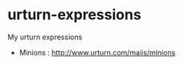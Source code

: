 urturn-expressions
==================
My urturn expressions

- Minions : http://www.urturn.com/maiis/minions

